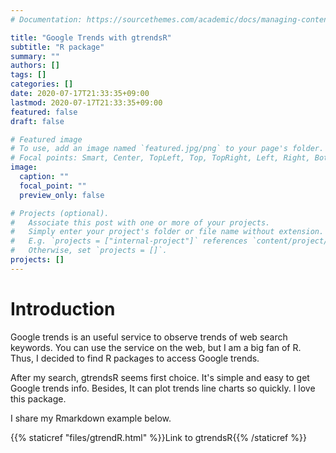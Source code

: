 ```yaml
---
# Documentation: https://sourcethemes.com/academic/docs/managing-content/

title: "Google Trends with gtrendsR"
subtitle: "R package"
summary: ""
authors: []
tags: []
categories: []
date: 2020-07-17T21:33:35+09:00
lastmod: 2020-07-17T21:33:35+09:00
featured: false
draft: false

# Featured image
# To use, add an image named `featured.jpg/png` to your page's folder.
# Focal points: Smart, Center, TopLeft, Top, TopRight, Left, Right, BottomLeft, Bottom, BottomRight.
image:
  caption: ""
  focal_point: ""
  preview_only: false

# Projects (optional).
#   Associate this post with one or more of your projects.
#   Simply enter your project's folder or file name without extension.
#   E.g. `projects = ["internal-project"]` references `content/project/deep-learning/index.md`.
#   Otherwise, set `projects = []`.
projects: []
---
```

# Introduction
Google trends is an useful service to observe trends of web search keywords. You can use the service on the web, but I am a big fan of R. Thus, I decided to find R packages to access Google trends.

After my search, gtrendsR seems first choice. It's simple and easy to get Google trends info. Besides, It can plot trends line charts so quickly. I love this package.

I share my Rmarkdown example below.

{{% staticref "files/gtrendR.html" %}}Link to gtrendsR{{% /staticref %}}